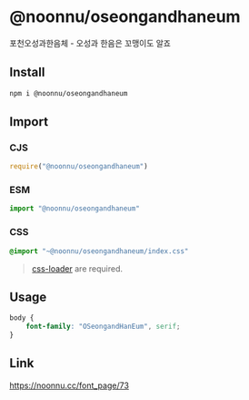 # @noonnu/oseongandhaneum
포천오성과한음체 - 오성과 한음은 꼬맹이도 알죠

## Install
```sh
npm i @noonnu/oseongandhaneum
```
## Import
### CJS
```js
require("@noonnu/oseongandhaneum")
```
### ESM
```js
import "@noonnu/oseongandhaneum"
```
### CSS 
```css
@import "~@noonnu/oseongandhaneum/index.css"
```
> [css-loader](https://github.com/webpack-contrib/css-loader) are required.

## Usage
```css
body {
    font-family: "OSeongandHanEum", serif;
}
```

## Link
https://noonnu.cc/font_page/73